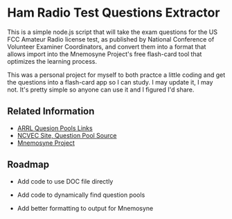 
# Ham Radio Test Questions Extractor

This is a simple node.js script that will take the exam questions for the US FCC Amateur Radio license test, as published by National Conference of Volunteer Examiner Coordinators, and convert them into a format that allows import into the Mnemosyne Project's free flash-card tool that optimizes the learning process.

This was a personal project for myself to both practce a little coding and get the questions into a flash-card app so I can study. I may update it, I may not. It's pretty simple so anyone can use it and I figured I'd share.




## Related Information

 - [ARRL Quesion Pools Links](http://www.arrl.org/question-pools)
 - [NCVEC Site, Question Pool Source](http://www.ncvec.org/)
 - [Mnemosyne Project](https://mnemosyne-proj.org/)
 
## Roadmap

- Add code to use DOC file directly

- Add code to dynamically find question pools

- Add better formatting to output for Mnemosyne

